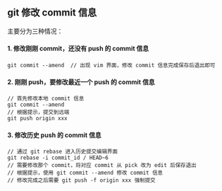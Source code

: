 ## git 修改 commit 信息

主要分为三种情况：

#### 1. 修改刚刚 commit，还没有 push 的 commit 信息

```
git commit --amend  // 出现 vim 界面，修改 commit 信息完成保存后退出即可
```

#### 2. 刚刚 push，要修改最近一个 push 的 commit 信息

```
// 首先修改本地 commit 信息
git commit --amend
// 根据提示，提交到远端
git push origin xxx
```

#### 3. 修改历史 push 的 commit 信息

```
// 通过 git rebase 进入历史提交编辑界面
git rebase -i commit_id / HEAD~6 
// 需要修改那个 commit，将对应 commit 从 pick 改为 edit 后保存退出
// 根据提示，使用 git commit --amend 修改 commit 信息
// 修改完成之后需要 git push -f origin xxx 强制提交
```

